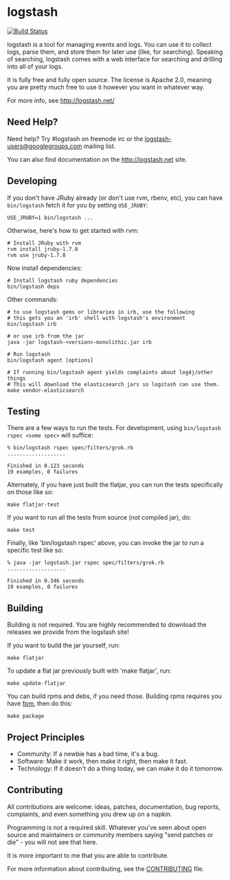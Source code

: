# logstash

[![Build Status](https://secure.travis-ci.org/logstash/logstash.png)](http://travis-ci.org/logstash/logstash)

logstash is a tool for managing events and logs. You can use it to collect
logs, parse them, and store them for later use (like, for searching). Speaking
of searching, logstash comes with a web interface for searching and drilling
into all of your logs.

It is fully free and fully open source. The license is Apache 2.0, meaning you
are pretty much free to use it however you want in whatever way.

For more info, see <http://logstash.net/>

## Need Help?

Need help? Try #logstash on freenode irc or the logstash-users@googlegroups.com
mailing list.

You can also find documentation on the <http://logstash.net> site.

## Developing

If you don't have JRuby already (or don't use rvm, rbenv, etc), you can have `bin/logstash` fetch it for you by setting `USE_JRUBY`:

    USE_JRUBY=1 bin/logstash ...

Otherwise, here's how to get started with rvm: 

    # Install JRuby with rvm
    rvm install jruby-1.7.8
    rvm use jruby-1.7.8

Now install dependencies:

    # Install logstash ruby dependencies
    bin/logstash deps

Other commands:

    # to use logstash gems or libraries in irb, use the following
    # this gets you an 'irb' shell with logstash's environment
    bin/logstash irb

    # or use irb from the jar
    java -jar logstash-<version>-monolithic.jar irb

    # Run logstash
    bin/logstash agent [options]
    
    # If running bin/logstash agent yields complaints about log4j/other things
    # This will download the elasticsearch jars so logstash can use them.
    make vendor-elasticsearch

## Testing

There are a few ways to run the tests. For development, using `bin/logstash
rspec <some spec>` will suffice:

    % bin/logstash rspec spec/filters/grok.rb 
    ...................

    Finished in 0.123 seconds
    19 examples, 0 failures

Alternately, if you have just built the flatjar, you can run the tests
specifically on those like so:

    make flatjar-test

If you want to run all the tests from source (not compiled jar), do:

    make test

Finally, like 'bin/logstash rspec' above, you can invoke the jar to run a
specific test like so:

    % java -jar logstash.jar rspec spec/filters/grok.rb
    ...................

    Finished in 0.346 seconds
    19 examples, 0 failures

## Building

Building is not required. You are highly recommended to download the releases
we provide from the logstash site!

If you want to build the jar yourself, run:

    make flatjar

To update a flat jar previously built with 'make flatjar', run:

    make update-flatjar


You can build rpms and debs, if you need those. Building rpms requires you have [fpm](github.com/jordansissel/fpm), then do this:

    make package

## Project Principles

* Community: If a newbie has a bad time, it's a bug.
* Software: Make it work, then make it right, then make it fast.
* Technology: If it doesn't do a thing today, we can make it do it tomorrow.

## Contributing

All contributions are welcome: ideas, patches, documentation, bug reports,
complaints, and even something you drew up on a napkin.

Programming is not a required skill. Whatever you've seen about open source and
maintainers or community members  saying "send patches or die" - you will not
see that here.

It is more important to me that you are able to contribute.

For more information about contributing, see the
[CONTRIBUTING](CONTRIBUTING.md) file.
